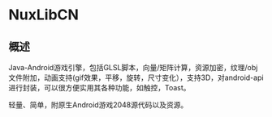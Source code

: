 NuxLibCN
========
概述
--------
Java-Android游戏引擎，包括GLSL脚本，向量/矩阵计算，资源加密，纹理/obj文件附加，动画支持(gif效果，平移，旋转，尺寸变化），支持3D，对android-api进行封装，可以很方便实用其各种功能，如触控，Toast。

轻量、简单，附原生Android游戏2048源代码以及资源。
